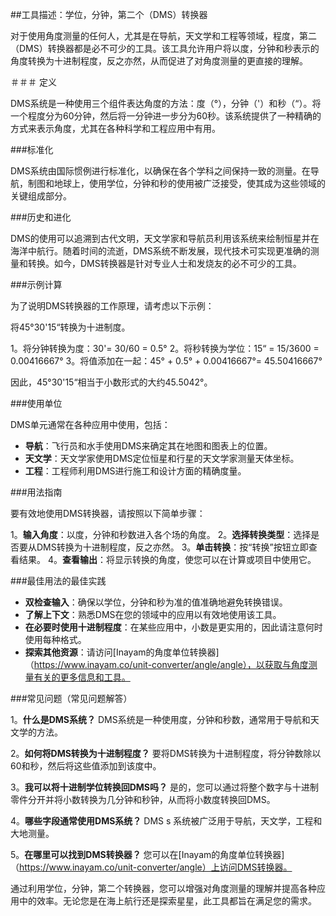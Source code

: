 ##工具描述：学位，分钟，第二个（DMS）转换器

对于使用角度测量的任何人，尤其是在导航，天文学和工程等领域，程度，第二（DMS）转换器都是必不可少的工具。该工具允许用户将以度，分钟和秒表示的角度转换为十进制程度，反之亦然，从而促进了对角度测量的更直接的理解。

＃＃＃ 定义

DMS系统是一种使用三个组件表达角度的方法：度（°），分钟（'）和秒（“）。将一个程度分为60分钟，然后将一分钟进一步分为60秒。该系统提供了一种精确的方式来表示角度，尤其在各种科学和工程应用中有用。

###标准化

DMS系统由国际惯例进行标准化，以确保在各个学科之间保持一致的测量。在导航，制图和地球上，使用学位，分钟和秒的使用被广泛接受，使其成为这些领域的关键组成部分。

###历史和进化

DMS的使用可以追溯到古代文明，天文学家和导航员利用该系统来绘制恒星并在海洋中航行。随着时间的流逝，DMS系统不断发展，现代技术可实现更准确的测量和转换。如今，DMS转换器是针对专业人士和发烧友的必不可少的工具。

###示例计算

为了说明DMS转换器的工作原理，请考虑以下示例：

将45°30'15“转换为十进制度。

1。将分钟转换为度：30'= 30/60 = 0.5°
2。将秒转换为学位：15“ = 15/3600 = 0.00416667°
3。将值添加在一起：45° + 0.5° + 0.00416667°= 45.50416667°

因此，45°30'15“相当于小数形式的大约45.5042°。

###使用单位

DMS单元通常在各种应用中使用，包括：

-  **导航**：飞行员和水手使用DMS来确定其在地图和图表上的位置。
-  **天文学**：天文学家使用DMS定位恒星和行星的天文学家测量天体坐标。
-  **工程**：工程师利用DMS进行施工和设计方面的精确度量。

###用法指南

要有效地使用DMS转换器，请按照以下简单步骤：

1。**输入角度**：以度，分钟和秒数进入各个场的角度。
2。**选择转换类型**：选择是否要从DMS转换为十进制程度，反之亦然。
3。**单击转换**：按“转换”按钮立即查看结果。
4。**查看输出**：将显示转换的角度，使您可以在计算或项目中使用它。

###最佳用法的最佳实践

-  **双检查输入**：确保以学位，分钟和秒为准的值准确地避免转换错误。
-  **了解上下文**：熟悉DMS在您的领域中的应用以有效地使用该工具。
-  **在必要时使用十进制程度**：在某些应用中，小数是更实用的，因此请注意何时使用每种格式。
-  **探索其他资源**：请访问[Inayam的角度单位转换器]（https://www.inayam.co/unit-converter/angle/angle），以获取与角度测量有关的更多信息和工具。

###常见问题（常见问题解答）

1。**什么是DMS系统？**
DMS系统是一种使用度，分钟和秒数，通常用于导航和天文学的方法。

2。**如何将DMS转换为十进制程度？**
要将DMS转换为十进制程度，将分钟数除以60和秒，然后将这些值添加到该度中。

3。**我可以将十进制学位转换回DMS吗？**
是的，您可以通过将整个数字与十进制零件分开并将小数转换为几分钟和秒钟，从而将小数度转换回DMS。

4。**哪些字段通常使用DMS系统？**
DMS s 系统被广泛用于导航，天文学，工程和大地测量。

5。**在哪里可以找到DMS转换器？**
您可以在[Inayam的角度单位转换器]（https://www.inayam.co/unit-converter/angle）上访问DMS转换器。

通过利用学位，分钟，第二个转换器，您可以增强对角度测量的理解并提高各种应用中的效率。无论您是在海上航行还是探索星星，此工具都旨在满足您的需求。